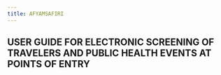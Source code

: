 ```yaml
---
title: AFYAMSAFIRI
---
```

  
## USER GUIDE FOR ELECTRONIC SCREENING OF TRAVELERS AND PUBLIC HEALTH EVENTS AT POINTS OF ENTRY 





